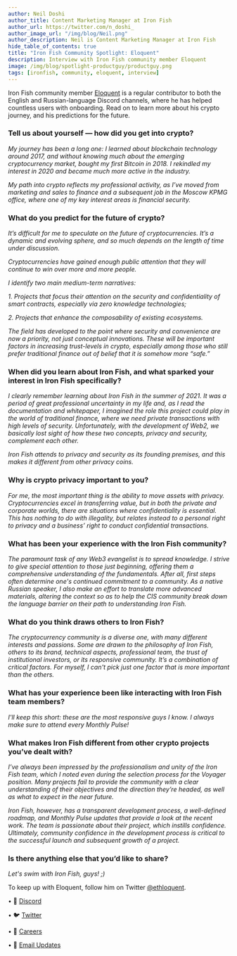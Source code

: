 ```yaml
---
author: Neil Doshi
author_title: Content Marketing Manager at Iron Fish
author_url: https://twitter.com/n_doshi_
author_image_url: "/img/blog/Neil.png"
author_description: Neil is Content Marketing Manager at Iron Fish
hide_table_of_contents: true
title: "Iron Fish Community Spotlight: Eloquent"
description: Interview with Iron Fish community member Eloquent
image: /img/blog/spotlight-productguy/productguy.png
tags: [ironfish, community, eloquent, interview]
---
```


Iron Fish community member [Eloquent](http://twitter.com/ethloquent) is a regular contributor to both the English and Russian-language Discord channels, where he has helped countless users with onboarding. Read on to learn more about his crypto journey, and his predictions for the future.

### Tell us about yourself — how did you get into crypto?
*My journey has been a long one: I learned about blockchain technology around 2017, and without knowing much about the emerging cryptocurrency market, bought my first Bitcoin in 2018. I rekindled my interest in 2020 and became much more active in the industry.*

*My path into crypto reflects my professional activity, as I’ve moved from marketing and sales to finance and a subsequent job in the Moscow KPMG office, where one of my key interest areas is financial security.*

### What do you predict for the future of crypto?
*It’s difficult for me to speculate on the future of cryptocurrencies. It’s a dynamic and evolving sphere, and so much depends on the length of time under discussion.*

*Cryptocurrencies have gained enough public attention that they will continue to win over more and more people.*

*I identify two main medium-term narratives:*

*1. Projects that focus their attention on the security and confidentiality of smart contracts, especially via zero knowledge technologies;*

*2. Projects that enhance the composability of existing ecosystems.*

*The field has developed to the point where security and convenience are now a priority, not just conceptual innovations. These will be important factors in increasing trust-levels in crypto, especially among those who still prefer traditional finance out of belief that it is somehow more “safe.”*

### When did you learn about Iron Fish, and what sparked your interest in Iron Fish specifically?
*I clearly remember learning about Iron Fish in the summer of 2021. It was a period of great professional uncertainty in my life and, as I read the documentation and whitepaper, I imagined the role this project could play in the world of traditional finance, where we need private transactions with high levels of security. Unfortunately, with the development of Web2, we basically lost sight of how these two concepts, privacy and security, complement each other.*

*Iron Fish attends to privacy and security as its founding premises, and this makes it different from other privacy coins.*

### Why is crypto privacy important to you?
*For me, the most important thing is the ability to move assets with privacy. Cryptocurrencies excel in transferring value, but in both the private and corporate worlds, there are situations where confidentiality is essential. This has nothing to do with illegality, but relates instead to a personal right to privacy and a business’ right to conduct confidential transactions.*

### What has been your experience with the Iron Fish community?
*The paramount task of any Web3 evangelist is to spread knowledge. I strive to give special attention to those just beginning, offering them a comprehensive understanding of the fundamentals. After all, first steps often determine one's continued commitment to a community. As a native Russian speaker, I also make an effort to translate more advanced materials, altering the context so as to help the CIS community break down the language barrier on their path to understanding Iron Fish.*

### What do you think draws others to Iron Fish?
*The cryptocurrency community is a diverse one, with many different interests and passions. Some are drawn to the philosophy of Iron Fish, others to its brand, technical aspects, professional team, the trust of institutional investors, or its responsive community. It’s a combination of critical factors. For myself, I can't pick just one factor that is more important than the others.*

### What has your experience been like interacting with Iron Fish team members?
*I'll keep this short: these are the most responsive guys I know. I always make sure to attend every Monthly Pulse!*

### What makes Iron Fish different from other crypto projects you’ve dealt with?
*I’ve always been impressed by the professionalism and unity of the Iron Fish team, which I noted even during the selection process for the Voyager position. Many projects fail to provide the community with a clear understanding of their objectives and the direction they’re headed, as well as what to expect in the near future.*

*Iron Fish, however, has a transparent development process, a well-defined roadmap, and Monthly Pulse updates that provide a look at the recent work. The team is passionate about their project, which instills confidence. Ultimately, community confidence in the development process is critical to the successful launch and subsequent growth of a project.*

### Is there anything else that you’d like to share?
*Let's swim with Iron Fish, guys! ;)*

To keep up with Eloquent, follow him on Twitter [@ethloquent](http://twitter.com/ethloquent).


• 🎤 [Discord](https://discord.ironfish.network)

• 🐦 [Twitter](https://twitter.com/ironfishcrypto)

• 🚀 [Careers](https://ironfish.network/careers)

• 📧 [Email Updates](https://ironfish.network/#email-signup)
